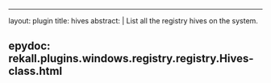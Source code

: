 
---
layout: plugin
title: hives
abstract: |
    List all the registry hives on the system.

epydoc: rekall.plugins.windows.registry.registry.Hives-class.html
---
